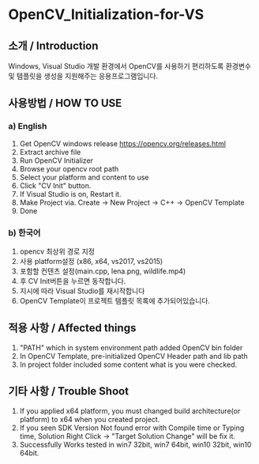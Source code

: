 OpenCV_Initialization-for-VS
===========================

## 소개 / Introduction
Windows, Visual Studio 개발 환경에서 OpenCV를 사용하기 편리하도록 환경변수 및 템플릿을 생성을 지원해주는 응용프로그램입니다.

## 사용방법 / HOW TO USE
### a) English
1. Get OpenCV windows release https://opencv.org/releases.html
2. Extract archive file
3. Run OpenCV Initializer
4. Browse your opencv root path
5. Select your platform and content to use
6. Click "CV Init" button.
7. If Visual Studio is on, Restart it.
8. Make Project via. Create -> New Project -> C++ -> OpenCV Template
9. Done

### b) 한국어
1. opencv 최상위 경로 지정
2. 사용 platform설정 (x86, x64, vs2017, vs2015)
3. 포함할 컨텐츠 설정(main.cpp, lena.png, wildlife.mp4)
4. 후 CV Init버튼을 누르면 동작합니다.
5. 지시에 따라 Visual Studio를 재시작합니다
6. OpenCV Template이 프로젝트 템플릿 목록에 추가되어있습니다.


## 적용 사항 / Affected things
1. "PATH" which in system environment path added OpenCV bin folder
2. In OpenCV Template, pre-initialized OpenCV Header path and lib path
3. In project folder included some content what is you were checked.

## 기타 사항 / Trouble Shoot

1. If you applied x64 platform, you must changed build architecture(or platform) to x64 when you created project.
2. If you seen SDK Version Not found error with Compile time or Typing time, 
Solution Right Click -> "Target Solution Change" will be fix it.
3. Successfully Works tested in  win7 32bit, win7 64bit, win10 32bit, win10 64bit.
